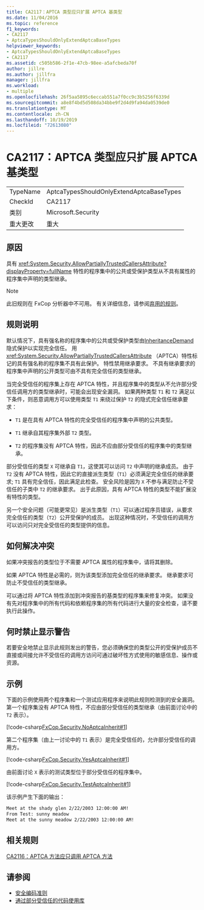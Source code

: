 ```yaml
---
title: CA2117：APTCA 类型应只扩展 APTCA 基类型
ms.date: 11/04/2016
ms.topic: reference
f1_keywords:
- CA2117
- AptcaTypesShouldOnlyExtendAptcaBaseTypes
helpviewer_keywords:
- AptcaTypesShouldOnlyExtendAptcaBaseTypes
- CA2117
ms.assetid: c505b586-2f1e-47cb-98ee-a5afcbeda70f
author: jillre
ms.author: jillfra
manager: jillfra
ms.workload:
- multiple
ms.openlocfilehash: 26f5aa5895c6eccab551a7f0cc9c3b5256f6339d
ms.sourcegitcommit: a8e8f4bd5d508da34bbe9f2d4d9fa94da0539de0
ms.translationtype: MT
ms.contentlocale: zh-CN
ms.lasthandoff: 10/19/2019
ms.locfileid: "72613080"
---
```

# <a name="ca2117-aptca-types-should-only-extend-aptca-base-types"></a>CA2117：APTCA 类型应只扩展 APTCA 基类型

|||
|-|-|
|TypeName|AptcaTypesShouldOnlyExtendAptcaBaseTypes|
|CheckId|CA2117|
|类别|Microsoft.Security|
|重大更改|重大|

## <a name="cause"></a>原因
具有 <xref:System.Security.AllowPartiallyTrustedCallersAttribute?displayProperty=fullName> 特性的程序集中的公共或受保护类型从不具有属性的程序集中声明的类型继承。

> [!NOTE]
> 此旧规则在 FxCop 分析器中不可用。 有关详细信息，请参阅[弃用的规则](fxcop-rule-port-status.md#deprecated-rules)。

## <a name="rule-description"></a>规则说明

默认情况下，具有强名称的程序集中的公共或受保护类型由[InheritanceDemand](xref:System.Security.Permissions.SecurityAction#System_Security_Permissions_SecurityAction_InheritanceDemand)隐式保护以实现完全信任。 用 <xref:System.Security.AllowPartiallyTrustedCallersAttribute> （APTCA）特性标记的具有强名称的程序集不具有此保护。 特性禁用继承要求。 不具有继承要求的程序集中声明的公开类型可由不具有完全信任的类型继承。

当完全受信任的程序集上存在 APTCA 特性，并且程序集中的类型从不允许部分受信任调用方的类型继承时，可能会出现安全漏洞。 如果两种类型 `T1` 和 `T2` 满足以下条件，则恶意调用方可以使用类型 `T1` 来绕过保护 `T2` 的隐式完全信任继承要求：

- `T1` 是在具有 APTCA 特性的完全受信任的程序集中声明的公共类型。

- `T1` 继承自其程序集外部 `T2` 类型。

- `T2` 的程序集没有 APTCA 特性，因此不应由部分受信任的程序集中的类型继承。

部分受信任的类型 `X` 可继承自 `T1`，这使其可以访问 `T2` 中声明的继承成员。 由于 `T2` 没有 APTCA 特性，因此它的直接派生类型（`T1`）必须满足完全信任的继承要求; `T1` 具有完全信任，因此满足此检查。 安全风险是因为 `X` 不参与满足防止不受信任的子类中 `T2` 的继承要求。 出于此原因，具有 APTCA 特性的类型不能扩展没有特性的类型。

另一个安全问题（可能更常见）是派生类型（`T1`）可以通过程序员错误，从要求完全信任的类型（`T2`）公开受保护的成员。 出现这种情况时，不受信任的调用方可以访问只对完全受信任的类型提供的信息。

## <a name="how-to-fix-violations"></a>如何解决冲突

如果冲突报告的类型位于不需要 APTCA 属性的程序集中，请将其删除。

如果 APTCA 特性是必需的，则为该类型添加完全信任的继承要求。 继承要求可防止不受信任的类型继承。

可以通过将 APTCA 特性添加到冲突报告的基类型的程序集来修复冲突。 如果没有先对程序集中的所有代码和依赖程序集的所有代码进行大量的安全检查，请不要执行此操作。

## <a name="when-to-suppress-warnings"></a>何时禁止显示警告

若要安全地禁止显示此规则发出的警告，您必须确保您的类型公开的受保护成员不直接或间接允许不受信任的调用方访问可通过破坏性方式使用的敏感信息、操作或资源。

## <a name="example"></a>示例

下面的示例使用两个程序集和一个测试应用程序来说明此规则检测到的安全漏洞。 第一个程序集没有 APTCA 特性，不应由部分受信任的类型继承（由前面讨论中的 `T2` 表示）。

[!code-csharp[FxCop.Security.NoAptcaInherit#1](../code-quality/codesnippet/CSharp/ca2117-aptca-types-should-only-extend-aptca-base-types_1.cs)]

第二个程序集（由上一讨论中的 `T1` 表示）是完全受信任的，允许部分受信任的调用方。

[!code-csharp[FxCop.Security.YesAptcaInherit#1](../code-quality/codesnippet/CSharp/ca2117-aptca-types-should-only-extend-aptca-base-types_2.cs)]

由前面讨论 `X` 表示的测试类型位于部分受信任的程序集中。

[!code-csharp[FxCop.Security.TestAptcaInherit#1](../code-quality/codesnippet/CSharp/ca2117-aptca-types-should-only-extend-aptca-base-types_3.cs)]

该示例产生下面的输出：

```txt
Meet at the shady glen 2/22/2003 12:00:00 AM!
From Test: sunny meadow
Meet at the sunny meadow 2/22/2003 12:00:00 AM!
```

## <a name="related-rules"></a>相关规则

[CA2116：APTCA 方法应只调用 APTCA 方法](../code-quality/ca2116.md)

## <a name="see-also"></a>请参阅

- [安全编码准则](/dotnet/standard/security/secure-coding-guidelines)
- [通过部分受信任的代码使用库](/dotnet/framework/misc/using-libraries-from-partially-trusted-code)
